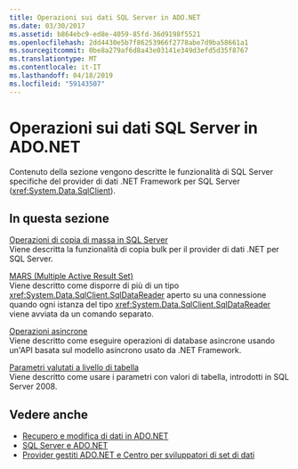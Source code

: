 ```yaml
---
title: Operazioni sui dati SQL Server in ADO.NET
ms.date: 03/30/2017
ms.assetid: b864ebc9-ed8e-4059-85fd-36d9198f5521
ms.openlocfilehash: 2dd4430e5b7f86253966f2778abe7d9ba58661a1
ms.sourcegitcommit: 0be8a279af6d8a43e03141e349d3efd5d35f8767
ms.translationtype: MT
ms.contentlocale: it-IT
ms.lasthandoff: 04/18/2019
ms.locfileid: "59143507"
---
```

# <a name="sql-server-data-operations-in-adonet"></a>Operazioni sui dati SQL Server in ADO.NET
Contenuto della sezione vengono descritte le funzionalità di SQL Server specifiche del provider di dati .NET Framework per SQL Server (<xref:System.Data.SqlClient>).  
  
## <a name="in-this-section"></a>In questa sezione  
 [Operazioni di copia di massa in SQL Server](../../../../../docs/framework/data/adonet/sql/bulk-copy-operations-in-sql-server.md)  
 Viene descritta la funzionalità di copia bulk per il provider di dati .NET per SQL Server.  
  
 [MARS (Multiple Active Result Set)](../../../../../docs/framework/data/adonet/sql/multiple-active-result-sets-mars.md)  
 Viene descritto come disporre di più di un tipo <xref:System.Data.SqlClient.SqlDataReader> aperto su una connessione quando ogni istanza del tipo <xref:System.Data.SqlClient.SqlDataReader> viene avviata da un comando separato.  
  
 [Operazioni asincrone](../../../../../docs/framework/data/adonet/sql/asynchronous-operations.md)  
 Viene descritto come eseguire operazioni di database asincrone usando un'API basata sul modello asincrono usato da .NET Framework.  
  
 [Parametri valutati a livello di tabella](../../../../../docs/framework/data/adonet/sql/table-valued-parameters.md)  
 Viene descritto come usare i parametri con valori di tabella, introdotti in SQL Server 2008.  
  
## <a name="see-also"></a>Vedere anche

- [Recupero e modifica di dati in ADO.NET](../../../../../docs/framework/data/adonet/retrieving-and-modifying-data.md)
- [SQL Server e ADO.NET](../../../../../docs/framework/data/adonet/sql/index.md)
- [Provider gestiti ADO.NET e Centro per sviluppatori di set di dati](https://go.microsoft.com/fwlink/?LinkId=217917)

